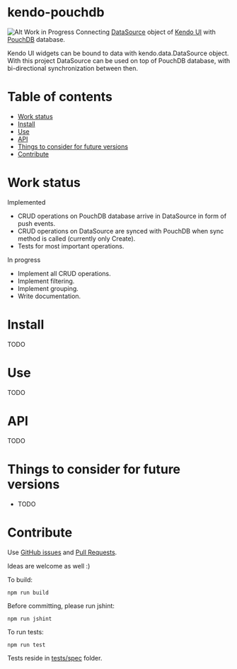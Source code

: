 # kendo-pouchdb

![Alt Work in Progress](<http://terikon.github.io/kendo-pouchdb/images/work-in-progress.png>)
Connecting [DataSource](<http://docs.telerik.com/kendo-ui/framework/datasource/overview>) 
object of [Kendo UI](<http://www.telerik.com/kendo-ui>) with
[PouchDB](<http://pouchdb.com/>) database.

Kendo UI widgets can be bound to data with kendo.data.DataSource object. With this project DataSource can be used on top
of PouchDB database, with bi-directional synchronization between then. 

# Table of contents

- [Work status](#work-status)
- [Install](#install)
- [Use](#use)
- [API](#api)
- [Things to consider for future versions](#things-to-consider-for-future-versions)
- [Contribute](#contribute)

# Work status

Implemented
- CRUD operations on PouchDB database arrive in DataSource in form of push events.
- CRUD operations on DataSource are synced with PouchDB when sync method is called (currently only Create).
- Tests for most important operations.

In progress
- Implement all CRUD operations.
- Implement filtering.
- Implement grouping.
- Write documentation.

# Install

TODO

# Use

TODO

# API

TODO

# Things to consider for future versions

- TODO 

# Contribute

Use [GitHub issues](https://github.com/terikon/kendo-pouchdb/issues) and [Pull Requests](https://github.com/terikon/kendo-pouchdb/pulls).

Ideas are welcome as well :)

To build:
	
    npm run build

Before committing, please run jshint:

    npm run jshint

To run tests:

    npm run test

Tests reside in [tests/spec](https://github.com/terikon/kendo-pouchdb/tree/master/tests/spec) folder.